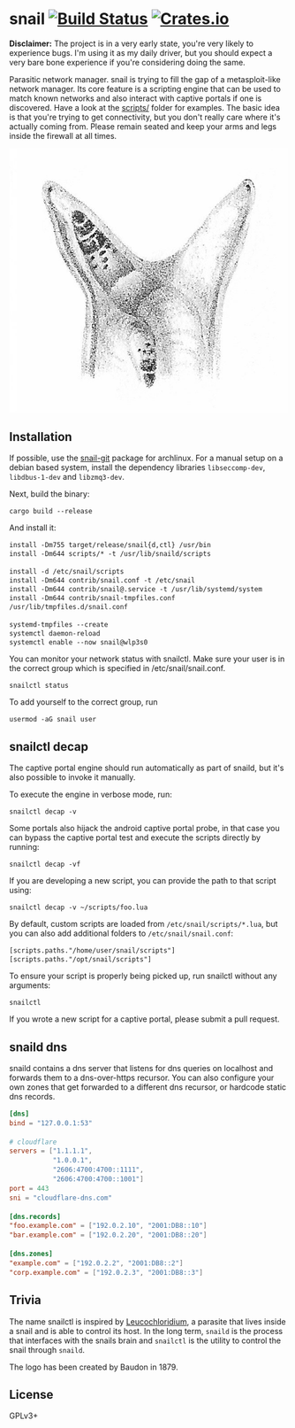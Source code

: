 # snail [![Build Status][travis-img]][travis] [![Crates.io][crates-img]][crates]

[travis-img]:   https://travis-ci.org/kpcyrd/snail.svg?branch=master
[travis]:       https://travis-ci.org/kpcyrd/snail
[crates-img]:   https://img.shields.io/crates/v/snail.svg
[crates]:       https://crates.io/crates/snail

**Disclaimer:** The project is in a very early state, you're very likely to
experience bugs. I'm using it as my daily driver, but you should expect a very
bare bone experience if you're considering doing the same.

Parasitic network manager. snail is trying to fill the gap of a metasploit-like
network manager. Its core feature is a scripting engine that can be used to
match known networks and also interact with captive portals if one is
discovered. Have a look at the [scripts/](scripts/) folder for examples. The
basic idea is that you're trying to get connectivity, but you don't really care
where it's actually coming from. Please remain seated and keep your arms and
legs inside the firewall at all times.

![logo](docs/logo.png)

## Installation

If possible, use the [snail-git] package for archlinux. For a manual setup on a
debian based system, install the dependency libraries `libseccomp-dev`,
`libdbus-1-dev` and `libzmq3-dev`.

[snail-git]: https://aur.archlinux.org/packages/snail-git/

Next, build the binary:
```
cargo build --release
```

And install it:
```
install -Dm755 target/release/snail{d,ctl} /usr/bin
install -Dm644 scripts/* -t /usr/lib/snaild/scripts

install -d /etc/snail/scripts
install -Dm644 contrib/snail.conf -t /etc/snail
install -Dm644 contrib/snail@.service -t /usr/lib/systemd/system
install -Dm644 contrib/snail-tmpfiles.conf /usr/lib/tmpfiles.d/snail.conf

systemd-tmpfiles --create
systemctl daemon-reload
systemctl enable --now snail@wlp3s0
```

You can monitor your network status with snailctl. Make sure your user is in
the correct group which is specified in /etc/snail/snail.conf.
```
snailctl status
```

To add yourself to the correct group, run
```
usermod -aG snail user
```

## snailctl decap

The captive portal engine should run automatically as part of snaild, but it's
also possible to invoke it manually.

To execute the engine in verbose mode, run:
```
snailctl decap -v
```

Some portals also hijack the android captive portal probe, in that case you can
bypass the captive portal test and execute the scripts directly by running:
```
snailctl decap -vf
```

If you are developing a new script, you can provide the path to that script
using:
```
snailctl decap -v ~/scripts/foo.lua
```

By default, custom scripts are loaded from `/etc/snail/scripts/*.lua`, but you
can also add additional folders to `/etc/snail/snail.conf`:
```
[scripts.paths."/home/user/snail/scripts"]
[scripts.paths."/opt/snail/scripts"]
```

To ensure your script is properly being picked up, run snailctl without any
arguments:
```
snailctl
```

If you wrote a new script for a captive portal, please submit a pull request.

## snaild dns

snaild contains a dns server that listens for dns queries on localhost and
forwards them to a dns-over-https recursor. You can also configure your own
zones that get forwarded to a different dns recursor, or hardcode static dns
records.

```toml
[dns]
bind = "127.0.0.1:53"

# cloudflare
servers = ["1.1.1.1",
           "1.0.0.1",
           "2606:4700:4700::1111",
           "2606:4700:4700::1001"]
port = 443
sni = "cloudflare-dns.com"

[dns.records]
"foo.example.com" = ["192.0.2.10", "2001:DB8::10"]
"bar.example.com" = ["192.0.2.20", "2001:DB8::20"]

[dns.zones]
"example.com" = ["192.0.2.2", "2001:DB8::2"]
"corp.example.com" = ["192.0.2.3", "2001:DB8::3"]
```

## Trivia

The name snailctl is inspired by [Leucochloridium], a parasite that lives
inside a snail and is able to control its host. In the long term, `snaild` is
the process that interfaces with the snails brain and `snailctl` is the utility
to control the snail through `snaild`.

The logo has been created by Baudon in 1879.

[Leucochloridium]: https://en.wikipedia.org/wiki/Leucochloridium

## License

GPLv3+
